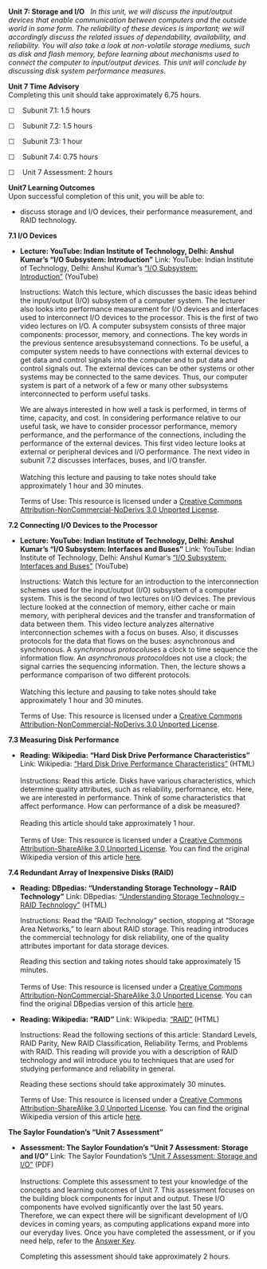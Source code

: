 **Unit 7: Storage and I/O** <span id="7"></span> 
*In this unit, we will discuss the input/output devices that enable
communication between computers and the outside world in some form. The
reliability of these devices is important; we will accordingly discuss
the related issues of dependability, availability, and reliability. You
will also take a look at non-volatile storage mediums, such as* *disk
and flash memory, before learning about mechanisms used to connect the
computer to input/output devices. This unit will conclude by discussing
disk system performance measures.*

**Unit 7 Time Advisory**  
Completing this unit should take approximately 6.75 hours.  
  
 ☐    Subunit 7.1: 1.5 hours  
  
 ☐    Subunit 7.2: 1.5 hours  
  
 ☐    Subunit 7.3: 1 hour  
  
 ☐    Subunit 7.4: 0.75 hours  
  
 ☐    Unit 7 Assessment: 2 hours

**Unit7 Learning Outcomes**  
Upon successful completion of this unit, you will be able to:  
-   discuss storage and I/O devices, their performance measurement, and
    RAID technology.

**7.1 I/O Devices** <span id="7.1"></span> 
-   **Lecture: YouTube: Indian Institute of Technology, Delhi: Anshul
    Kumar’s “I/O Subsystem: Introduction”**
    Link: YouTube: Indian Institute of Technology, Delhi: Anshul Kumar’s
    [“I/O Subsystem:
    Introduction”](http://www.youtube.com/watch?v=0XybwAbup-w) (YouTube)  
      
     Instructions: Watch this lecture, which discusses the basic ideas
    behind the input/output (I/O) subsystem of a computer system. The
    lecturer also looks into performance measurement for I/O devices and
    interfaces used to interconnect I/O devices to the processor. This
    is the first of two video lectures on I/O. A computer subsystem
    consists of three major components: processor, memory, and
    connections. The key words in the previous sentence aresubsystemand
    connections. To be useful, a computer system needs to have
    connections with external devices to get data and control signals
    into the computer and to put data and control signals out. The
    external devices can be other systems or other systems may be
    connected to the same devices. Thus, our computer system is part of
    a network of a few or many other subsystems interconnected to
    perform useful tasks.  
      
     We are always interested in how well a task is performed, in terms
    of time, capacity, and cost. In considering performance relative to
    our useful task, we have to consider processor performance, memory
    performance, and the performance of the connections, including the
    performance of the external devices. This first video lecture looks
    at external or peripheral devices and I/O performance. The next
    video in subunit 7.2 discusses interfaces, buses, and I/O
    transfer.  
        
     Watching this lecture and pausing to take notes should take
    approximately 1 hour and 30 minutes.  
      
     Terms of Use: This resource is licensed under a [Creative Commons
    Attribution-NonCommercial-NoDerivs 3.0 Unported
    License](http://creativecommons.org/licenses/by-nc-nd/3.0/).

**7.2 Connecting I/O Devices to the Processor** <span id="7.2"></span> 
-   **Lecture: YouTube: Indian Institute of Technology, Delhi: Anshul
    Kumar’s “I/O Subsystem: Interfaces and Buses”**
    Link: YouTube: Indian Institute of Technology, Delhi: Anshul Kumar’s
    [“I/O Subsystem: Interfaces and
    Buses”](http://www.youtube.com/watch?v=myVbSSyZtr4) (YouTube)  
      
     Instructions: Watch this lecture for an introduction to the
    interconnection schemes used for the input/output (I/O) subsystem of
    a computer system. This is the second of two lectures on I/O
    devices. The previous lecture looked at the connection of memory,
    either cache or main memory, with peripheral devices and the
    transfer and transformation of data between them. This video lecture
    analyzes alternative interconnection schemes with a focus on buses.
    Also, it discusses protocols for the data that flows on the buses:
    asynchronous and synchronous. A *synchronous protocol*uses a clock
    to time sequence the information flow. An *asynchronous
    protocol*does not use a clock; the signal carries the sequencing
    information. Then, the lecture shows a performance comparison of two
    different protocols.  
        
     Watching this lecture and pausing to take notes should take
    approximately 1 hour and 30 minutes.  
      
     Terms of Use: This resource is licensed under a [Creative Commons
    Attribution-NonCommercial-NoDerivs 3.0 Unported
    License](http://creativecommons.org/licenses/by-nc-nd/3.0/).

**7.3 Measuring Disk Performance** <span id="7.3"></span> 
-   **Reading: Wikipedia: “Hard Disk Drive Performance
    Characteristics”**
    Link: Wikipedia: [“Hard Disk Drive Performance
    Characteristics”](http://resources.saylor.org.s3.amazonaws.com/CS/CS301/CS301-7.3-Harddiskdriveperformancecharacteristics-Wikipediathefreeencyclopedia-CCBYNCSA_files/CS301-7.3-Harddiskdriveperformancecharacteristics-Wikipediathefreeencyclopedia-CCBYNCSA.html) (HTML)  
        
     Instructions: Read this article. Disks have various
    characteristics, which determine quality attributes, such as
    reliability, performance, etc. Here, we are interested in
    performance. Think of some characteristics that affect performance.
    How can performance of a disk be measured?  
        
     Reading this article should take approximately 1 hour.  
        
     Terms of Use: This resource is licensed under a [Creative Commons
    Attribution-ShareAlike 3.0 Unported
    License](http://creativecommons.org/licenses/by-sa/3.0/). You can
    find the original Wikipedia version of this
    article [here](http://en.wikipedia.org/wiki/Disk-drive_performance_characteristics).

**7.4 Redundant Array of Inexpensive Disks (RAID)** <span
id="7.4"></span> 
-   **Reading: DBpedias: “Understanding Storage Technology – RAID
    Technology”**
    Link: DBpedias: [“Understanding Storage Technology – RAID
    Technology”](http://dbpedias.com/wiki/Oracle:Understanding_Storage_Technology#RAID_Technology)
    (HTML)  
      
     Instructions: Read the “RAID Technology” section, stopping at
    “Storage Area Networks,” to learn about RAID storage. This reading
    introduces the commercial technology for disk reliability, one of
    the quality attributes important for data storage devices.   
      
     Reading this section and taking notes should take approximately 15
    minutes.  
        
     Terms of Use: This resource is licensed under a [Creative Commons
    Attribution-NonCommercial-ShareAlike 3.0 Unported
    License](http://creativecommons.org/licenses/by-nc-sa/3.0/). You can
    find the original DBpedias version of this
    article [here](http://dbpedias.com/wiki/Oracle:Understanding_Storage_Technology#RAID_Technology).

-   **Reading: Wikipedia: “RAID”**
    Link: Wikipedia:
    [“RAID”](http://resources.saylor.org.s3.amazonaws.com/CS/CS301/CS301-7.4-RAID-Wikipediathefreeencyclopedia-CCBYNCSA_files/CS301-7.4-RAID-Wikipediathefreeencyclopedia-CCBYNCSA.html) (HTML)  
      
     Instructions: Read the following sections of this article: Standard
    Levels, RAID Parity, New RAID Classification, Reliability Terms, and
    Problems with RAID. This reading will provide you with a description
    of RAID technology and will introduce you to techniques that are
    used for studying performance and reliability in general.  
      
     Reading these sections should take approximately 30 minutes.  
      
     Terms of Use: This resource is licensed under a [Creative Commons
    Attribution-ShareAlike 3.0 Unported
    License](http://creativecommons.org/licenses/by-sa/3.0/). You can
    find the original Wikipedia version of this
    article [here](http://en.wikipedia.org/wiki/RAID).

**The Saylor Foundation’s “Unit 7 Assessment”** <span id="7.5"></span> 
-   **Assessment: The Saylor Foundation’s “Unit 7 Assessment: Storage
    and I/O”**
    Link: The Saylor Foundation’s [“Unit 7 Assessment: Storage and
    I/O”](http://www.saylor.org/site/wp-content/uploads/2012/08/CS301-Computer-Architecture-Assessment-7.FINAL_.pdf)
    (PDF)  
                  
     Instructions: Complete this assessment to test your knowledge of
    the concepts and learning outcomes of Unit 7. This assessment
    focuses on the building block components for input and output. These
    I/O components have evolved significantly over the last 50 years.
    Therefore, we can expect there will be significant development of
    I/O devices in coming years, as computing applications expand more
    into our everyday lives. Once you have completed the assessment, or
    if you need help, refer to the [Answer
    Key](http://www.saylor.org/site/wp-content/uploads/2012/08/CS301-Computer-Architecture-Assessment-7-Answer-Key-FINAL.pdf).  
      
     Completing this assessment should take approximately 2 hours.


